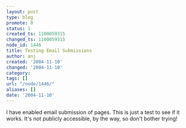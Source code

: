 ```yaml
---
layout: post
type: blog
promote: 0
status: 1
created_ts: 1100059315
changed_ts: 1100059315
node_id: 1446
title: Testing Email Submissions
author: anj
created: '2004-11-10'
changed: '2004-11-10'
category:
tags: []
url: "/node/1446/"
aliases: []
date: '2004-11-10'
---
```


I have enabled email submission of pages.  This is just a test to see if
it works.  It's not publicly accessible, by the way, so don't bother trying!

